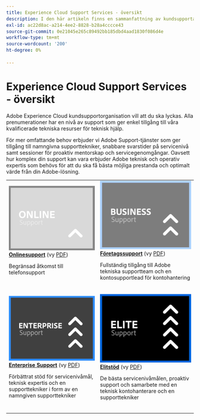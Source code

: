 ```yaml
---
title: Experience Cloud Support Services - översikt
description: I den här artikeln finns en sammanfattning av kundsupportalternativen för Adobe Experience Cloud. Dessa alternativ är Online, Business, Enterprise och Elite.
exl-id: ac22d8ac-a214-4ee2-8828-b28a4cccce43
source-git-commit: 0e21045e265c89492bb185dbd4aad1830f086d4e
workflow-type: tm+mt
source-wordcount: '200'
ht-degree: 0%

---
```


# Experience Cloud Support Services - översikt

Adobe Experience Cloud kundsupportorganisation vill att du ska lyckas. Alla prenumerationer har en nivå av support som ger enkel tillgång till våra kvalificerade tekniska resurser för teknisk hjälp.

För mer omfattande behov erbjuder vi Adobe Support-tjänster som ger tillgång till namngivna supporttekniker, snabbare svarstider på servicenivå samt sessioner för proaktiv mentorskap och servicegenomgångar. Oavsett hur komplex din support kan vara erbjuder Adobe teknisk och operativ expertis som behövs för att du ska få bästa möjliga prestanda och optimalt värde från din Adobe-lösning.

<table style="table-layout:fixed">
<tr>
  <td>
    <a href="online.md">
    <img alt="Online" src="assets/OnlineSupportThumbnail.png"/>
    </a>
    <div>
    <a href="online.md"><strong>Onlinesupport</strong></a> (vy <a href="assets/OnlineSupportDatasheet.pdf" target="_blank">PDF</a>)
    </div>
    <p>Begränsad åtkomst till telefonsupport</p>
    <br>
  </td>
  <td>
    <a href="business.md">
      <img alt="Företag" src="assets/BusinessSupportThumbnail.png">
    </a>
    <div>
    <a href="business.md"><strong>Företagssupport</strong></a> (vy <a href="assets/BusinessSupportDatasheet.pdf" target="_blank">PDF</a>)
    </div>
    <p>Fullständig tillgång till Adobe tekniska supportteam och en kontosupportlead för kontohantering</p>
    <br>
  </td>
</tr>
<tr>
  <td>
    <a href="enterprise.md">
    <img alt="Enterprise" src="assets/EnterpriseSupportThumbnail.png"/>
    </a>
    <div>
    <a href="enterprise.md"><strong>Enterprise Support</strong></a> (vy <a href="assets/EnterpriseSupportDatasheet.pdf" target="_blank">PDF</a>)
    </div>
    <p>Förbättrat stöd för servicenivåmål, teknisk expertis och en supporttekniker i form av en namngiven supporttekniker</p>
    <br>
  </td>
  <td>
    <a href="elite.md">
      <img alt="Elit" src="assets/EliteSupportThumbnail.png">
    </a>
    <div>
    <a href="elite.md"><strong>Elitstöd</strong></a> (vy <a href="assets/EliteSupportDatasheet.pdf" target="_blank">PDF</a>)
    </div>
    <p>De bästa servicenivåmålen, proaktiv support och samarbete med en teknisk kontohanterare och en supporttekniker</p>
    <br>
  </td>
</tr>
</table>

